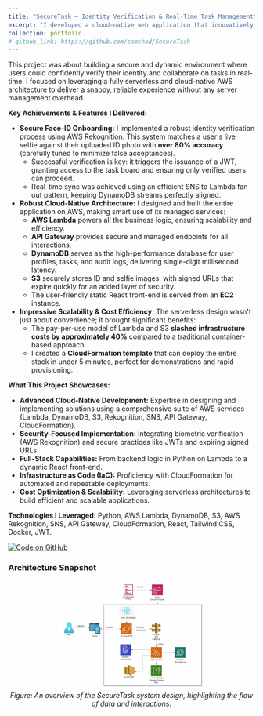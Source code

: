 ```yaml
---
title: "SecureTask – Identity Verification & Real-Time Task Management"
excerpt: "I developed a cloud-native web application that innovatively combines AWS Rekognition for secure facial ID verification with a highly responsive React task board, all running seamlessly on a fully managed AWS stack."
collection: portfolio
# github_link: https://github.com/samshad/SecureTask
---
```


This project was about building a secure and dynamic environment where users could confidently verify their identity and collaborate on tasks in real-time. I focused on leveraging a fully serverless and cloud-native AWS architecture to deliver a snappy, reliable experience without any server management overhead.

**Key Achievements & Features I Delivered:**

*   **Secure Face-ID Onboarding:** I implemented a robust identity verification process using AWS Rekognition. This system matches a user's live selfie against their uploaded ID photo with **over 80% accuracy** (carefully tuned to minimize false acceptances).
    *   Successful verification is key: it triggers the issuance of a JWT, granting access to the task board and ensuring only verified users can proceed.
    *   Real-time sync was achieved using an efficient SNS to Lambda fan-out pattern, keeping DynamoDB streams perfectly aligned.
*   **Robust Cloud-Native Architecture:** I designed and built the entire application on AWS, making smart use of its managed services:
    *   **AWS Lambda** powers all the business logic, ensuring scalability and efficiency.
    *   **API Gateway** provides secure and managed endpoints for all interactions.
    *   **DynamoDB** serves as the high-performance database for user profiles, tasks, and audit logs, delivering single-digit millisecond latency.
    *   **S3** securely stores ID and selfie images, with signed URLs that expire quickly for an added layer of security.
    *   The user-friendly static React front-end is served from an **EC2** instance.
*   **Impressive Scalability & Cost Efficiency:** The serverless design wasn't just about convenience; it brought significant benefits:
    *   The pay-per-use model of Lambda and S3 **slashed infrastructure costs by approximately 40%** compared to a traditional container-based approach.
    *   I created a **CloudFormation template** that can deploy the entire stack in under 5 minutes, perfect for demonstrations and rapid provisioning.

**What This Project Showcases:**

*   **Advanced Cloud-Native Development:** Expertise in designing and implementing solutions using a comprehensive suite of AWS services (Lambda, DynamoDB, S3, Rekognition, SNS, API Gateway, CloudFormation).
*   **Security-Focused Implementation:** Integrating biometric verification (AWS Rekognition) and secure practices like JWTs and expiring signed URLs.
*   **Full-Stack Capabilities:** From backend logic in Python on Lambda to a dynamic React front-end.
*   **Infrastructure as Code (IaC):** Proficiency with CloudFormation for automated and repeatable deployments.
*   **Cost Optimization & Scalability:** Leveraging serverless architectures to build efficient and scalable applications.

**Technologies I Leveraged:** Python, AWS Lambda, DynamoDB, S3, AWS Rekognition, SNS, API Gateway, CloudFormation, React, Tailwind CSS, Docker, JWT.

[![Code on GitHub](https://img.shields.io/badge/Source-Code-blue?logo=github)](https://github.com/samshad/CSCI-5409-Adv.-Topics-in-Cloud-Computing)

### Architecture Snapshot

<p align="center">
    <img src="https://raw.githubusercontent.com/samshad/samshad/refs/heads/master/images/samshad/SecureTask_Flow.webp" alt="SecureTask System Design" width="60%"><br>
    <em>Figure: An overview of the SecureTask system design, highlighting the flow of data and interactions.</em>
</p>
